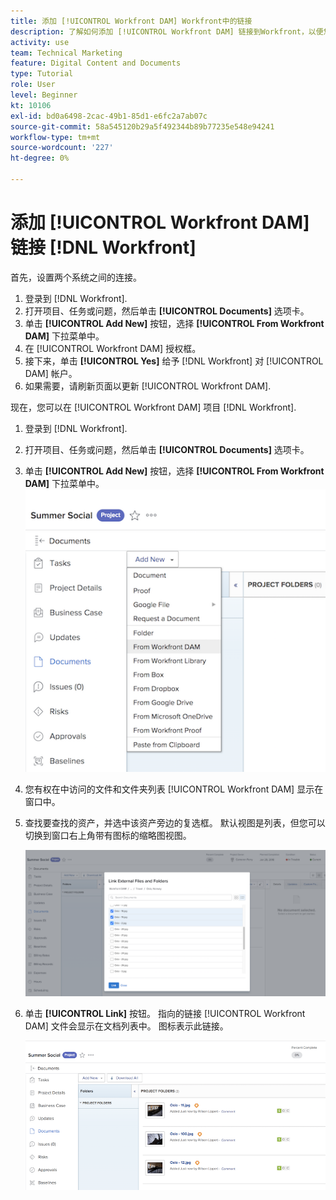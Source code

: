 ```yaml
---
title: 添加 [!UICONTROL Workfront DAM] Workfront中的链接
description: 了解如何添加 [!UICONTROL Workfront DAM] 链接到Workfront，以便您能够 [!UICONTROL DAM] 的项目、任务或问题。Workfront
activity: use
team: Technical Marketing
feature: Digital Content and Documents
type: Tutorial
role: User
level: Beginner
kt: 10106
exl-id: bd0a6498-2cac-49b1-85d1-e6fc2a7ab07c
source-git-commit: 58a545120b29a5f492344b89b77235e548e94241
workflow-type: tm+mt
source-wordcount: '227'
ht-degree: 0%

---
```


# 添加 [!UICONTROL Workfront DAM] 链接 [!DNL Workfront]

首先，设置两个系统之间的连接。

1. 登录到 [!DNL Workfront].
1. 打开项目、任务或问题，然后单击 **[!UICONTROL Documents]** 选项卡。
1. 单击 **[!UICONTROL Add New]** 按钮，选择 **[!UICONTROL From Workfront DAM]** 下拉菜单中。
1. 在 [!UICONTROL Workfront DAM] 授权框。
1. 接下来，单击 **[!UICONTROL Yes]** 给予 [!DNL Workfront] 对 [!UICONTROL DAM] 帐户。
1. 如果需要，请刷新页面以更新 [!UICONTROL Workfront DAM].

现在，您可以在 [!UICONTROL Workfront DAM] 项目 [!DNL Workfront].

1. 登录到 [!DNL Workfront].
1. 打开项目、任务或问题，然后单击 **[!UICONTROL Documents]** 选项卡。
1. 单击 **[!UICONTROL Add New]** 按钮，选择 **[!UICONTROL From Workfront DAM]** 下拉菜单中。
   ![图像 [!UICONTROL From Workfront DAM] 选项 [!UICONTROL Add New] 下拉菜单](assets/01-contributor-from-workfront-dam.png)
1. 您有权在中访问的文件和文件夹列表 [!UICONTROL Workfront DAM] 显示在窗口中。

1. 查找要查找的资产，并选中该资产旁边的复选框。 默认视图是列表，但您可以切换到窗口右上角带有图标的缩略图视图。

   ![弹出窗口中选定资产的图像](assets/02-contributor-select-files-in-dam.png)

1. 单击 **[!UICONTROL Link]** 按钮。 指向的链接 [!UICONTROL Workfront DAM] 文件会显示在文档列表中。 图标表示此链接。

   ![指向的链接的图像 [!UICONTROL Workfront DAM] 文件显示在 [!DNL Workfront].](assets/03-contributor-linked-in-wf.png)
